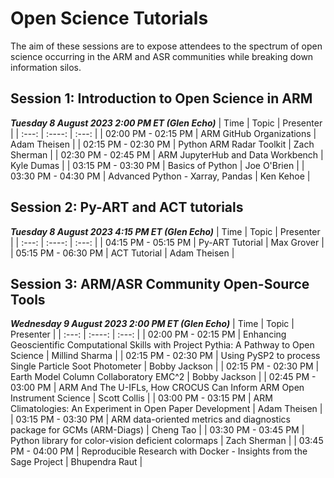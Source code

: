 # Open Science Tutorials

The aim of these sessions are to expose attendees to the spectrum of open science occurring in the ARM and ASR communities while breaking down information silos.

## Session 1: Introduction to Open Science in ARM 
***Tuesday 8 August 2023 2:00 PM ET (Glen Echo)***
| Time                | Topic                                | Presenter        |
| :---:               |    :----:                            |    :---:         |
| 02:00 PM - 02:15 PM | ARM GitHub Organizations             | Adam Theisen     |
| 02:15 PM - 02:30 PM | Python ARM Radar Toolkit             | Zach Sherman     |
| 02:30 PM - 02:45 PM | ARM JupyterHub and Data Workbench    | Kyle Dumas       |
| 03:15 PM - 03:30 PM | Basics of Python                     | Joe O'Brien      |
| 03:30 PM - 04:30 PM | Advanced Python - Xarray, Pandas     | Ken Kehoe        |

## Session 2: Py-ART and ACT tutorials
***Tuesday 8 August 2023 4:15 PM ET (Glen Echo)***
| Time                | Topic                                | Presenter        |
| :---:               |    :----:                            |    :---:         |
| 04:15 PM - 05:15 PM | Py-ART Tutorial                      | Max Grover       |
| 05:15 PM - 06:30 PM | ACT Tutorial                         | Adam Theisen     |

## Session 3: ARM/ASR Community Open-Source Tools
***Wednesday 9 August 2023 2:00 PM ET (Glen Echo)***
| Time                | Topic                                | Presenter        |
| :---:               |    :----:                            |    :---:         |
| 02:00 PM - 02:15 PM | Enhancing Geoscientific Computational Skills with Project Pythia: A Pathway to Open Science  | Millind Sharma     |
| 02:15 PM - 02:30 PM | Using PySP2 to process Single Particle Soot Photometer | Bobby Jackson |
| 02:15 PM - 02:30 PM | Earth Model Column Collaboratory EMC^2 | Bobby Jackson |
| 02:45 PM - 03:00 PM | ARM And The U-IFLs, How CROCUS Can Inform ARM Open Instrument Science | Scott Collis  |
| 03:00 PM - 03:15 PM | ARM Climatologies: An Experiment in Open Paper Development | Adam Theisen      |
| 03:15 PM - 03:30 PM | ARM data-oriented metrics and diagnostics package for GCMs (ARM-Diags)  | Cheng Tao |
| 03:30 PM - 03:45 PM | Python library for color-vision deficient colormaps | Zach Sherman |
| 03:45 PM - 04:00 PM | Reproducible Research with Docker - Insights from the Sage Project  | Bhupendra Raut |
